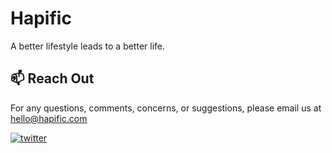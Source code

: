 # Hapific

A better lifestyle leads to a better life.

## 📫 Reach Out

For any questions, comments, concerns, or suggestions, please email us at hello@hapific.com

[![twitter](https://img.shields.io/badge/twitter-1DA1F2?style=for-the-badge&logo=twitter&logoColor=white)](https://twitter.com/hapific)
